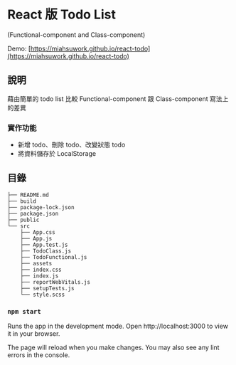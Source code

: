 # React 版 Todo List

(Functional-component and Class-component)

Demo: [https://miahsuwork.github.io/react-todo](https://miahsuwork.github.io/react-todo)

## 說明

藉由簡單的 todo list 比較 Functional-component 跟 Class-component 寫法上的差異

### 實作功能

- 新增 todo、刪除 todo、改變狀態 todo
- 將資料儲存於 LocalStorage

## 目錄

```text
├── README.md
├── build
├── package-lock.json
├── package.json
├── public
└── src
    ├── App.css
    ├── App.js
    ├── App.test.js
    ├── TodoClass.js
    ├── TodoFunctional.js
    ├── assets
    ├── index.css
    ├── index.js
    ├── reportWebVitals.js
    ├── setupTests.js
    └── style.scss
```

### `npm start`

Runs the app in the development mode.
Open http://localhost:3000 to view it in your browser.

The page will reload when you make changes.
You may also see any lint errors in the console.

